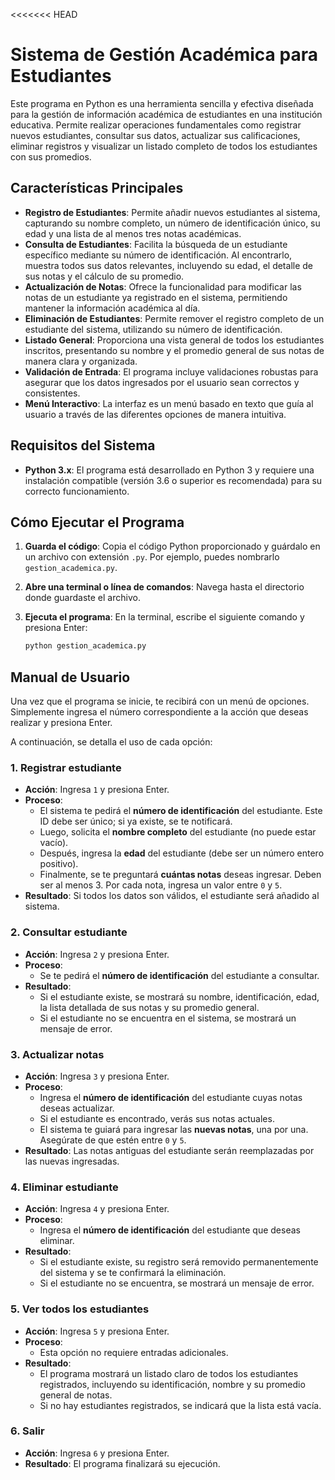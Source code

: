 <<<<<<< HEAD
# Sistema de Gestión Académica para Estudiantes

Este programa en Python es una herramienta sencilla y efectiva diseñada para la gestión de información académica de estudiantes en una institución educativa. Permite realizar operaciones fundamentales como registrar nuevos estudiantes, consultar sus datos, actualizar sus calificaciones, eliminar registros y visualizar un listado completo de todos los estudiantes con sus promedios.

## Características Principales

* **Registro de Estudiantes**: Permite añadir nuevos estudiantes al sistema, capturando su nombre completo, un número de identificación único, su edad y una lista de al menos tres notas académicas.
* **Consulta de Estudiantes**: Facilita la búsqueda de un estudiante específico mediante su número de identificación. Al encontrarlo, muestra todos sus datos relevantes, incluyendo su edad, el detalle de sus notas y el cálculo de su promedio.
* **Actualización de Notas**: Ofrece la funcionalidad para modificar las notas de un estudiante ya registrado en el sistema, permitiendo mantener la información académica al día.
* **Eliminación de Estudiantes**: Permite remover el registro completo de un estudiante del sistema, utilizando su número de identificación.
* **Listado General**: Proporciona una vista general de todos los estudiantes inscritos, presentando su nombre y el promedio general de sus notas de manera clara y organizada.
* **Validación de Entrada**: El programa incluye validaciones robustas para asegurar que los datos ingresados por el usuario sean correctos y consistentes.
* **Menú Interactivo**: La interfaz es un menú basado en texto que guía al usuario a través de las diferentes opciones de manera intuitiva.

## Requisitos del Sistema

* **Python 3.x**: El programa está desarrollado en Python 3 y requiere una instalación compatible (versión 3.6 o superior es recomendada) para su correcto funcionamiento.

## Cómo Ejecutar el Programa

1.  **Guarda el código**: Copia el código Python proporcionado y guárdalo en un archivo con extensión `.py`. Por ejemplo, puedes nombrarlo `gestion_academica.py`.
2.  **Abre una terminal o línea de comandos**: Navega hasta el directorio donde guardaste el archivo.
3.  **Ejecuta el programa**: En la terminal, escribe el siguiente comando y presiona Enter:

    ```bash
    python gestion_academica.py
    ```

## Manual de Usuario

Una vez que el programa se inicie, te recibirá con un menú de opciones. Simplemente ingresa el número correspondiente a la acción que deseas realizar y presiona Enter.

A continuación, se detalla el uso de cada opción:

### 1. Registrar estudiante

* **Acción**: Ingresa `1` y presiona Enter.
* **Proceso**:
    * El sistema te pedirá el **número de identificación** del estudiante. Este ID debe ser único; si ya existe, se te notificará.
    * Luego, solicita el **nombre completo** del estudiante (no puede estar vacío).
    * Después, ingresa la **edad** del estudiante (debe ser un número entero positivo).
    * Finalmente, se te preguntará **cuántas notas** deseas ingresar. Deben ser al menos 3. Por cada nota, ingresa un valor entre `0` y `5`.
* **Resultado**: Si todos los datos son válidos, el estudiante será añadido al sistema.

### 2. Consultar estudiante

* **Acción**: Ingresa `2` y presiona Enter.
* **Proceso**:
    * Se te pedirá el **número de identificación** del estudiante a consultar.
* **Resultado**:
    * Si el estudiante existe, se mostrará su nombre, identificación, edad, la lista detallada de sus notas y su promedio general.
    * Si el estudiante no se encuentra en el sistema, se mostrará un mensaje de error.

### 3. Actualizar notas

* **Acción**: Ingresa `3` y presiona Enter.
* **Proceso**:
    * Ingresa el **número de identificación** del estudiante cuyas notas deseas actualizar.
    * Si el estudiante es encontrado, verás sus notas actuales.
    * El sistema te guiará para ingresar las **nuevas notas**, una por una. Asegúrate de que estén entre `0` y `5`.
* **Resultado**: Las notas antiguas del estudiante serán reemplazadas por las nuevas ingresadas.

### 4. Eliminar estudiante

* **Acción**: Ingresa `4` y presiona Enter.
* **Proceso**:
    * Ingresa el **número de identificación** del estudiante que deseas eliminar.
* **Resultado**:
    * Si el estudiante existe, su registro será removido permanentemente del sistema y se te confirmará la eliminación.
    * Si el estudiante no se encuentra, se mostrará un mensaje de error.

### 5. Ver todos los estudiantes

* **Acción**: Ingresa `5` y presiona Enter.
* **Proceso**:
    * Esta opción no requiere entradas adicionales.
* **Resultado**:
    * El programa mostrará un listado claro de todos los estudiantes registrados, incluyendo su identificación, nombre y su promedio general de notas.
    * Si no hay estudiantes registrados, se indicará que la lista está vacía.

### 6. Salir

* **Acción**: Ingresa `6` y presiona Enter.
* **Resultado**: El programa finalizará su ejecución.